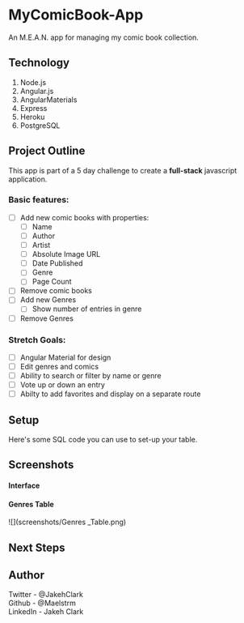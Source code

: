 # MyComicBook-App
An M.E.A.N. app for managing my comic book collection.

## Technology

1. Node.js
2. Angular.js
3. AngularMaterials
4. Express
5. Heroku
6. PostgreSQL

## Project Outline

This app is part of a 5 day challenge to create a **full-stack** javascript application.

### Basic features:

- [ ] Add new comic books with properties:
	- [ ] Name
	- [ ] Author
	- [ ] Artist
	- [ ] Absolute Image URL
	- [ ] Date Published
	- [ ] Genre
	- [ ] Page Count
- [ ] Remove comic books
- [ ] Add new Genres
	- [ ] Show number of entries in genre
- [ ] Remove Genres

### Stretch Goals:

- [ ] Angular Material for design
- [ ] Edit genres and comics
- [ ] Ability to search or filter by name or genre
- [ ] Vote up or down an entry
- [ ] Abilty to add favorites and display on a separate route

## Setup
Here's some SQL code you can use to set-up your table.

## Screenshots
#### Interface
#### Genres Table
![](screenshots/Genres _Table.png)

## Next Steps

## Author
Twitter - @JakehClark <br>
Github - @Maelstrm <br>
LinkedIn - Jakeh Clark